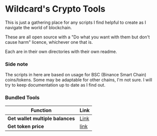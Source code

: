 # Wildcard's Crypto Tools

This is just a gathering place for any scripts I find helpful to create as I navigate the world of blockchain.

These are all open source with a "Do what you want with them but don't cause harm" licence, whichever one that is.

Each are in their own directories with their own readme.

### Side note

The scripts in here are based on usage for BSC (Binance Smart Chain) coins/tokens. Some may be adaptable for other
chains, I'm not sure. I will try to keep documentation up to date as I find out.

### Bundled Tools

| Function | Link |
|----------|------|
| **Get wallet multiple balances** | [Link](get-wallet-balances/README.md) | 
| **Get token price** | [link](get-token-price/README.md)

